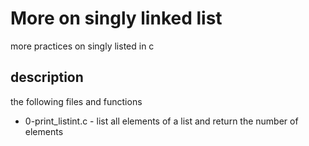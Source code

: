 # More on singly linked list
more practices on singly listed in c
## description 
the following files and functions
* 0-print_listint.c - list all elements of a list and return the number of elements
